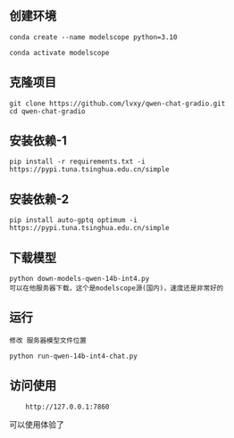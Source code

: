 ## 创建环境
```
conda create --name modelscope python=3.10

conda activate modelscope
```
## 克隆项目
```
git clone https://github.com/lvxy/qwen-chat-gradio.git
cd qwen-chat-gradio
```
## 安装依赖-1
```
pip install -r requirements.txt -i https://pypi.tuna.tsinghua.edu.cn/simple
```
## 安装依赖-2
```
pip install auto-gptq optimum -i https://pypi.tuna.tsinghua.edu.cn/simple
```

## 下载模型
```
python down-models-qwen-14b-int4.py
可以在他服务器下载，这个是modelscope源(国内)，速度还是非常好的
```

## 运行
    修改 服务器模型文件位置
```
python run-qwen-14b-int4-chat.py
```


## 访问使用
```
    http://127.0.0.1:7860
```
可以使用体验了